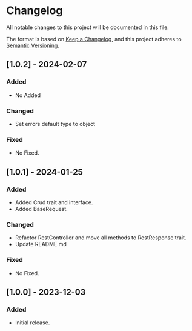 # Changelog

All notable changes to this project will be documented in this file.

The format is based on [Keep a Changelog](https://keepachangelog.com/en/1.0.0/),
and this project adheres to [Semantic Versioning](https://semver.org/spec/v2.0.0.html).

## [1.0.2] - 2024-02-07

### Added

- No Added

### Changed

- Set errors default type to object

### Fixed

- No Fixed.

## [1.0.1] - 2024-01-25

### Added

- Added Crud trait and interface.
- Added BaseRequest.

### Changed

- Refactor RestController and move all methods to RestResponse trait.
- Update README.md

### Fixed

- No Fixed.

## [1.0.0] - 2023-12-03

### Added

- Initial release.


